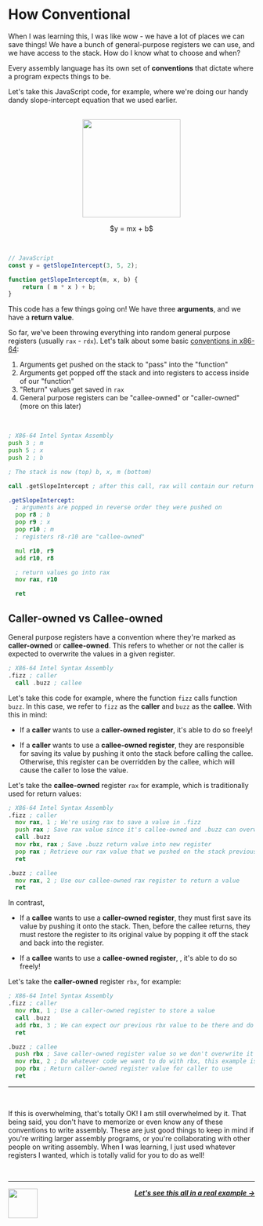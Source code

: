 # How Conventional

When I was learning this, I was like wow - we have a lot of places we can save things! We have a bunch of general-purpose registers we can use, and we have access to the stack. How do I know what to choose and when?

Every assembly language has its own set of **conventions** that dictate where a program expects things to be.

Let's take this JavaScript code, for example, where we're doing our handy dandy slope-intercept equation that we used earlier.

<p align="center">
  <br />
  <img height="200" src="https://cloud-jnidfb52p-hack-club-bot.vercel.app/0graph.png">
  <br />
</p>
<p align="center">
  <span>
    $y = mx + b$
  </span>
</p>
<br />

```js
// JavaScript
const y = getSlopeIntercept(3, 5, 2);

function getSlopeIntercept(m, x, b) {
    return ( m * x ) + b;
}
```

This code has a few things going on! We have three **arguments**, and we have a **return value**.

So far, we've been throwing everything into random general purpose registers (usually `rax` - `rdx`). Let's talk about some basic [conventions in x86-64](https://en.wikipedia.org/wiki/X86_calling_conventions#List_of_x86_calling_conventions):

1. Arguments get pushed on the stack to "pass" into the "function"
1. Arguments get popped off the stack and into registers to access inside of our "function"
1. "Return" values get saved in `rax`
1. General purpose registers can be "callee-owned" or "caller-owned" (more on this later)

<br />

```asm
; X86-64 Intel Syntax Assembly
push 3 ; m
push 5 ; x
push 2 ; b

; The stack is now (top) b, x, m (bottom)

call .getSlopeIntercept ; after this call, rax will contain our return value (17)

.getSlopeIntercept:
  ; arguments are popped in reverse order they were pushed on
  pop r8 ; b
  pop r9 ; x
  pop r10 ; m
  ; registers r8-r10 are "callee-owned"

  mul r10, r9
  add r10, r8

  ; return values go into rax
  mov rax, r10

  ret
```

## Caller-owned vs Callee-owned

General purpose registers have a convention where they're marked as **caller-owned** or **callee-owned**. This refers to whether or not the caller is expected to overwrite the values in a given register.

```asm
; X86-64 Intel Syntax Assembly
.fizz ; caller
  call .buzz ; callee
```

Let's take this code for example, where the function `fizz` calls function `buzz`. In this case, we refer to `fizz` as the **caller** and `buzz` as the **callee**. With this in mind:

- If a **caller** wants to use a **caller-owned register**, it's able to do so freely!

- If a **caller** wants to use a **callee-owned register**, they are responsible for saving its value by pushing it onto the stack before calling the callee. Otherwise, this register can be overridden by the callee, which will cause the caller to lose the value.

Let's take the **callee-owned** register `rax` for example, which is traditionally used for return values:

```asm
; X86-64 Intel Syntax Assembly
.fizz ; caller
  mov rax, 1 ; We're using rax to save a value in .fizz
  push rax ; Save rax value since it's callee-owned and .buzz can overwrite it
  call .buzz
  mov rbx, rax ; Save .buzz return value into new register
  pop rax ; Retrieve our rax value that we pushed on the stack previously to return
  ret

.buzz ; callee
  mov rax, 2 ; Use our callee-owned rax register to return a value
  ret
```

In contrast,

- If a **callee** wants to use a **caller-owned register**, they must first save its value by pushing it onto the stack. Then, before the callee returns, they must restore the register to its original value by popping it off the stack and back into the register.

- If a **callee** wants to use a **callee-owned register**, , it's able to do so freely!

Let's take the **caller-owned** register `rbx`, for example:

```asm
; X86-64 Intel Syntax Assembly
.fizz ; caller
  mov rbx, 1 ; Use a caller-owned register to store a value
  call .buzz
  add rbx, 3 ; We can expect our previous rbx value to be there and do whatever we want with it
  ret

.buzz ; callee
  push rbx ; Save caller-owned register value so we don't overwrite it
  mov rbx, 2 ; Do whatever code we want to do with rbx, this example is contrived
  pop rbx ; Return caller-owned register value for caller to use
  ret
```

---

<br />

If this is overwhelming, that's totally OK! I am still overwhelmed by it. That being said, you don't have to memorize or even know any of these conventions to write assembly. These are just good things to keep in mind if you're writing larger assembly programs, or you're collaborating with other people on writing assembly. When I was learning, I just used whatever registers I wanted, which is totally valid for you to do as well!

<br />

---

<a href="/guide/writing-code/instructions/stack.md">
  <picture>
    <source media="(prefers-color-scheme: dark)" srcset="https://cloud-5aq8uo1rv-hack-club-bot.vercel.app/0backd.png">
    <img align="left" width="60" src="https://cloud-5v3nvbscw-hack-club-bot.vercel.app/0backl.png" />
  </picture>
</a>

<p align="right">
  <em>
    <b>
      <a href="/guide/writing-code/uppercaser.md">
        Let's see this all in a real example →
      </a>
    </b>
  </em>
</p>
